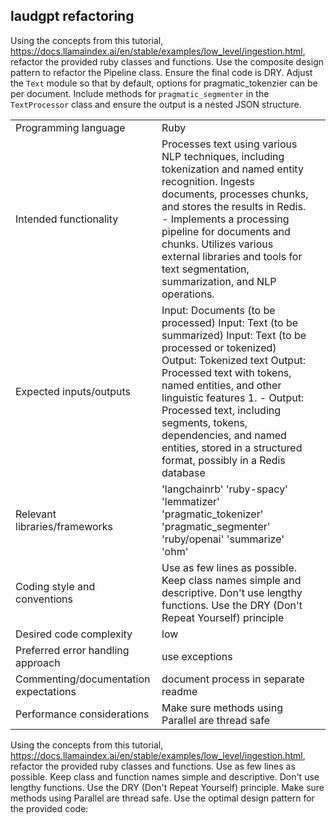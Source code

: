 ---
---


## laudgpt refactoring

Using the concepts from this tutorial, https://docs.llamaindex.ai/en/stable/examples/low_level/ingestion.html, refactor the provided ruby classes and functions. Use the composite design pattern to refactor the Pipeline class. Ensure the final code is DRY. Adjust the `Text` module so that by default, options for pragmatic_tokenzier can be per document. Include methods for `pragmatic_segmenter` in the `TextProcessor` class and ensure the output is a nested JSON structure. 



|  |  |  |
| ---- | ---- | ---- |
| Programming language | Ruby |  |
| Intended functionality | Processes text using various NLP techniques, including tokenization and named entity recognition. Ingests documents, processes chunks, and stores the results in Redis. - Implements a processing pipeline for documents and chunks. Utilizes various external libraries and tools for text segmentation, summarization, and NLP operations. |  |
| Expected inputs/outputs | Input: Documents (to be processed) Input: Text (to be summarized) Input: Text (to be processed or tokenized) Output: Tokenized text Output: Processed text with tokens, named entities, and other linguistic features 1. - Output: Processed text, including segments, tokens, dependencies, and named entities, stored in a structured format, possibly in a Redis database |  |
| Relevant libraries/frameworks | 'langchainrb' 'ruby-spacy' 'lemmatizer' 'pragmatic_tokenizer' 'pragmatic_segmenter' 'ruby/openai' 'summarize' 'ohm' |  |
| Coding style and conventions | Use as few lines as possible. Keep class names simple and descriptive. Don't use lengthy functions. Use the DRY (Don't Repeat Yourself) principle |  |
| Desired code complexity | low |  |
| Preferred error handling approach | use exceptions |  |
| Commenting/documentation expectations | document process in separate readme |  |
| Performance considerations | Make sure methods using Parallel are thread safe |  |


Using the concepts from this tutorial, https://docs.llamaindex.ai/en/stable/examples/low_level/ingestion.html, refactor the provided ruby classes and functions. Use as few lines as possible. Keep class and function names simple and descriptive. Don't use lengthy functions. Use the DRY (Don't Repeat Yourself) principle. Make sure methods using Parallel are thread safe. Use the optimal design pattern for the provided code:

